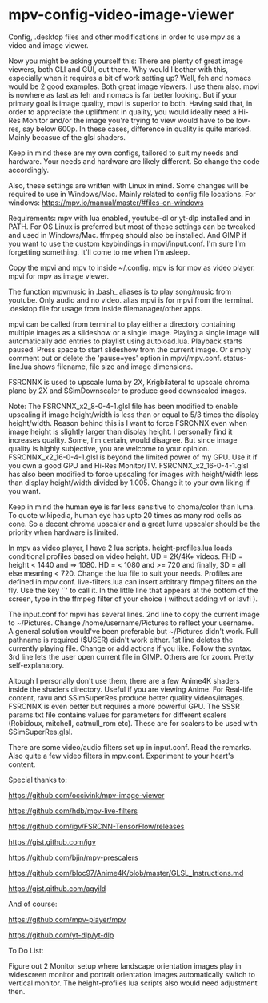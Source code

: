 # mpv-config-video-image-viewer
Config, .desktop files and other modifications in order to use mpv as a video and image viewer.

Now you might be asking yourself this: There are plenty of great image viewers, both CLI and GUI, out there. Why would I bother with this, especially when it requires a bit of work setting up? Well, feh and nomacs would be 2 good examples. Both great image viewers. I use them also. mpvi is nowhere as fast as feh and nomacs is far better looking. But if your primary goal is image quality, mpvi is superior to both. Having said that, in order to appreciate the upliftment in quality, you would ideally need a Hi-Res Monitor and/or the image you're trying to view would have to be low-res, say below 600p. In these cases, difference in quality is quite marked. Mainly becasue of the glsl shaders.

Keep in mind these are my own configs, tailored to suit my needs and hardware. Your needs and hardware are likely different. So change the code accordingly.

Also, these settings are written with Linux in mind. Some changes will be required to use in Windows/Mac. Mainly related to config file locations. For windows:
https://mpv.io/manual/master/#files-on-windows

Requirements:
mpv with lua enabled, youtube-dl or yt-dlp installed and in PATH. For OS Linux is preferred but most of these settings can be tweaked and used in Windows/Mac. ffmpeg should also be installed. And GIMP if you want to use the custom keybindings in mpvi/input.conf. I'm sure I'm forgetting something. It'll come to me when I'm asleep.

Copy the mpvi and mpv to inside ~/.config. mpv is for mpv as video player. mpvi for mpv as image viewer.

The function mpvmusic in .bash_ aliases is to play song/music from youtube. Only audio and no video. alias mpvi is for mpvi from the terminal. .desktop file for usage from inside filemanager/other apps.

mpvi can be called from terminal to play either a directory containing multiple images as a slideshow or a single image.
Playing a single image will automatically add entries to playlist using autoload.lua. Playback starts paused. Press space to start slideshow from the current image. Or simply comment out or delete the 'pause=yes' option in mpvi/mpv.conf. status-line.lua shows filename, file size and image dimensions.

FSRCNNX is used to upscale luma by 2X, Krigbilateral to upscale chroma plane by 2X and SSimDownscaler to produce good downscaled images.

Note: The FSRCNNX_x2_8-0-4-1.glsl file has been modified to enable upscaling if image height/width is less than or equal to 5/3 times the display height/width.
Reason behind this is I want to force FSRCNNX even when image height is slightly larger than display height. I personally find it increases quality. Some, I'm certain, would disagree.
But since image quality is highly subjective, you are welcome to your opinion. FSRCNNX_x2_16-0-4-1.glsl is beyond the limited power of my GPU. Use it if you own  a good GPU and Hi-Res Monitor/TV. FSRCNNX_x2_16-0-4-1.glsl has also been modified to force upscaling for images with height/width less than display height/width divided by 1.005. Change it to your own liking if you want.

Keep in mind the human eye is far less sensitive to choma/color than luma. To quote wikipedia, human eye has upto 20 times as many rod cells as cone. So a decent chroma upscaler and a great luma upscaler should be the priority when hardware is limited.

In mpv as video player, I have 2 lua scripts. height-profiles.lua loads conditional profiles based on video height. UD = 2K/4K+ videos. FHD = height < 1440 and => 1080. HD = < 1080 and >= 720 and finally, SD = all else meaning < 720. Change the lua file to suit your needs. Profiles are defined in mpv.conf. live-filters.lua can insert arbitrary ffmpeg filters on the fly. Use the key '`' to call it. In the little line that appears at the bottom of the screen, type in the ffmpeg filter of your choice ( without adding vf or lavfi ).

The input.conf for mpvi has several lines. 2nd line to copy the current image to ~/Pictures. Change /home/username/Pictures to reflect your username. A general solution would've been preferable but ~/Pictures didn't work. Full pathname is required ($USER) didn't work either. 1st line deletes the currently playing file. Change or add actions if you like. Follow the syntax. 3rd line lets the user open current file in GIMP. Others are for zoom. Pretty self-explanatory.

Altough I personally don't use them, there are a few Anime4K shaders inside the shaders directory. Useful if you are viewing Anime. For Real-life content, ravu and SSimSuperRes produce better quality videos/images. FSRCNNX is even better but requires a more powerful GPU. The SSSR params.txt file contains values for parameters for different scalers (Robidoux, mitchell, catmull_rom etc). These are for scalers to be used with SSimSuperRes.glsl.

There are some video/audio filters set up in input.conf. Read the remarks. Also quite a few video filters in mpv.conf. Experiment to your heart's content.


Special thanks to:

https://github.com/occivink/mpv-image-viewer

https://github.com/hdb/mpv-live-filters

https://github.com/igv/FSRCNN-TensorFlow/releases

https://gist.github.com/igv

https://github.com/bjin/mpv-prescalers

https://github.com/bloc97/Anime4K/blob/master/GLSL_Instructions.md

https://gist.github.com/agyild

And of course:

https://github.com/mpv-player/mpv

https://github.com/yt-dlp/yt-dlp


To Do List:

Figure out 2 Monitor setup where landscape orientation images play in widescreen monitor and portrait orientation images automatically switch to vertical monitor. The height-profiles lua scripts also would need adjustment then. 
